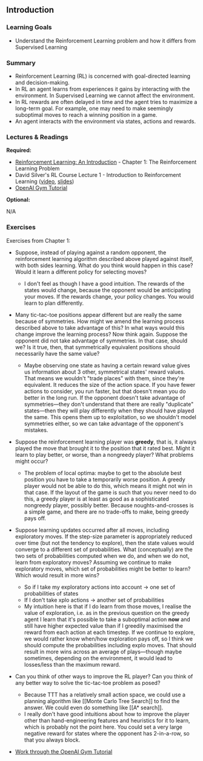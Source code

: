 ## Introduction

### Learning Goals

- Understand the Reinforcement Learning problem and how it differs from Supervised Learning


### Summary

- Reinforcement Learning (RL) is concerned with goal-directed learning and decision-making.
- In RL an agent learns from experiences it gains by interacting with the environment. In Supervised Learning we cannot affect the environment.
- In RL rewards are often delayed in time and the agent tries to maximize a long-term goal. For example, one may need to make seemingly suboptimal moves to reach a winning position in a game.
- An agent interacts with the environment via states, actions and rewards.


### Lectures & Readings

**Required:**

- [Reinforcement Learning: An Introduction](http://incompleteideas.net/book/RLbook2018.pdf) - Chapter 1: The Reinforcement Learning Problem
- David Silver's RL Course Lecture 1 - Introduction to Reinforcement Learning ([video](https://www.youtube.com/watch?v=2pWv7GOvuf0), [slides](http://www0.cs.ucl.ac.uk/staff/d.silver/web/Teaching_files/intro_RL.pdf))
- [OpenAI Gym Tutorial](https://gym.openai.com/docs)

**Optional:**

N/A


### Exercises

Exercises from Chapter 1:

- Suppose, instead of playing against a random opponent, the reinforcement learning algorithm described above played against itself, with both sides learning. What do you think would happen in this case? Would it learn a different policy for selecting moves?
  - I don't feel as though I have a good intuition. The rewards of the states would change, because the opponent would be anticipating your moves. If the rewards change, your policy changes. You would learn to plan differently.
- Many tic-tac-toe positions appear different but are really the same because of symmetries. How might we amend the learning process described above to take advantage of this? In what ways would this change improve the learning process? Now think again. Suppose the opponent did not take advantage of symmetries. In that case, should we? Is it true, then, that symmetrically equivalent positions should necessarily have the same value?
  - Maybe observing one state as having a certain reward value gives us information about 3 other, symmetrical states' reward values. That means we wouldn't "trade places" with them, since they're equivalent. It reduces the size of the action space. If you have fewer actions to consider, you run faster, but that doesn't mean you do better in the long run. If the opponent doesn't take advantage of symmetries—they don't understand that there are really "duplicate" states—then they will play differently when they should have played the same. This opens them up to exploitation, so we shouldn't model symmetries either, so we can take advantage of the opponent's mistakes.
- Suppose the reinforcement learning player was __greedy__, that is, it always played the move that brought it to the position that it rated best. Might it learn to play better, or worse, than a nongreedy player? What problems might occur?
  - The problem of local optima: maybe to get to the absolute best position you have to take a temporarily worse position. A greedy player would not be able to do this, which means it might not win in that case. If the layout of the game is such that you never need to do this, a greedy player is at least as good as a sophisticated nongreedy player, possibly better. Because noughts-and-crosses is a simple game, and there are no trade-offs to make, being greedy pays off.
- Suppose learning updates occurred after all moves, including exploratory moves. If the step-size parameter is appropriately reduced over time (but not the tendency to explore), then the state values would converge to a different set of probabilities. What (conceptually) are the two sets of probabilities computed when we do, and when we do not, learn from exploratory moves? Assuming we continue to make exploratory moves, which set of probabilities might be better to learn? Which would result in more wins?
  - So if I take my exploratory actions into account -> one set of probabilities of states
  - If I don't take xplo actions -> another set of probabilities
  - My intuition here is that if I do learn from those moves, I realise the value of exploration, i.e. as in the previous question on the greedy agent I learn that it's possible to take a suboptimal action __now__ and still have higher expected value than if I greedily maximised the reward from each action at each timestep. If we continue to explore, we would rather know when/how exploration pays off, so I think we should compute the probabilities including explo moves. That should result in more wins across an average of plays—though maybe sometimes, depending on the environment, it would lead to losses/less than the maximum reward.
- Can you think of other ways to improve the RL player? Can you think of any better way to solve the tic-tac-toe problem as posed?
  - Because TTT has a relatively small action space, we could use a planning algorithm like [[Monte Carlo Tree Search]] to find the answer. We could even do something like [[A* search]]. 
  - I really don't have good intuitions about how to improve the player other than hand-engineering features and heuristics for it to learn, which is probably not the point here. You could set a very large negative reward for states where the opponent has 2-in-a-row, so that you always block.

- [Work through the OpenAI Gym Tutorial](https://gym.openai.com/docs)
